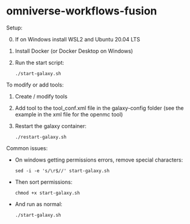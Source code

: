 # omniverse-workflows-fusion

Setup:

0. If on Windows install WSL2 and Ubuntu 20.04 LTS

1. Install Docker (or Docker Desktop on Windows)

2. Run the start script:

    `./start-galaxy.sh`

To modify or add tools:

1. Create / modify tools

2. Add tool to the tool_conf.xml file in the galaxy-config folder (see the example in the xml file for the openmc tool)

3. Restart the galaxy container:

    `./restart-galaxy.sh`


Common issues:
 - On windows getting permissions errors, remove special characters:

   `sed -i -e 's/\r$//' start-galaxy.sh`
   
 - Then sort permissions:

   `chmod +x start-galaxy.sh`
   
 - And run as normal:

   `./start-galaxy.sh`
   
